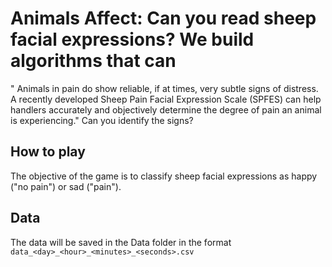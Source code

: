 # Animals Affect: Can you read sheep facial expressions? We build algorithms that can

" Animals in pain do show reliable, if at times, very subtle signs of distress. A recently developed Sheep Pain Facial Expression Scale (SPFES) can help handlers accurately and objectively determine the degree of pain an animal is experiencing." Can you identify the signs?

## How to play
The objective of the game is to classify sheep facial expressions as happy ("no pain") or sad ("pain").

## Data
The data will be saved in the Data folder in the format `data_<day>_<hour>_<minutes>_<seconds>.csv`
